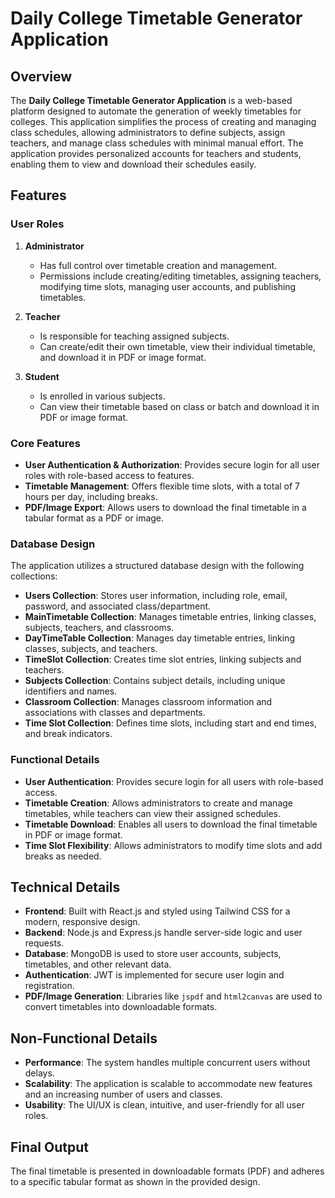 # Daily College Timetable Generator Application

## Overview

The **Daily College Timetable Generator Application** is a web-based platform designed to automate the generation of weekly timetables for colleges. This application simplifies the process of creating and managing class schedules, allowing administrators to define subjects, assign teachers, and manage class schedules with minimal manual effort. The application provides personalized accounts for teachers and students, enabling them to view and download their schedules easily.

## Features

### User Roles

1. **Administrator**
   - Has full control over timetable creation and management.
   - Permissions include creating/editing timetables, assigning teachers, modifying time slots, managing user accounts, and publishing timetables.

2. **Teacher**
   - Is responsible for teaching assigned subjects.
   - Can create/edit their own timetable, view their individual timetable, and download it in PDF or image format.

3. **Student**
   - Is enrolled in various subjects.
   - Can view their timetable based on class or batch and download it in PDF or image format.

### Core Features

- **User  Authentication & Authorization**: Provides secure login for all user roles with role-based access to features.
- **Timetable Management**: Offers flexible time slots, with a total of 7 hours per day, including breaks.
- **PDF/Image Export**: Allows users to download the final timetable in a tabular format as a PDF or image.

### Database Design

The application utilizes a structured database design with the following collections:

- **Users Collection**: Stores user information, including role, email, password, and associated class/department.
- **MainTimetable Collection**: Manages timetable entries, linking classes, subjects, teachers, and classrooms.
- **DayTimeTable Collection**: Manages day timetable entries, linking classes, subjects, and teachers.
- **TimeSlot Collection**: Creates time slot entries, linking subjects and teachers.
- **Subjects Collection**: Contains subject details, including unique identifiers and names.
- **Classroom Collection**: Manages classroom information and associations with classes and departments.
- **Time Slot Collection**: Defines time slots, including start and end times, and break indicators.

### Functional Details

- **User  Authentication**: Provides secure login for all users with role-based access.
- **Timetable Creation**: Allows administrators to create and manage timetables, while teachers can view their assigned schedules.
- **Timetable Download**: Enables all users to download the final timetable in PDF or image format.
- **Time Slot Flexibility**: Allows administrators to modify time slots and add breaks as needed.

## Technical Details

- **Frontend**: Built with React.js and styled using Tailwind CSS for a modern, responsive design.
- **Backend**: Node.js and Express.js handle server-side logic and user requests.
- **Database**: MongoDB is used to store user accounts, subjects, timetables, and other relevant data.
- **Authentication**: JWT is implemented for secure user login and registration.
- **PDF/Image Generation**: Libraries like `jspdf` and `html2canvas` are used to convert timetables into downloadable formats.

## Non-Functional Details

- **Performance**: The system handles multiple concurrent users without delays.
- **Scalability**: The application is scalable to accommodate new features and an increasing number of users and classes.
- **Usability**: The UI/UX is clean, intuitive, and user-friendly for all user roles.

## Final Output

The final timetable is presented in downloadable formats (PDF) and adheres to a specific tabular format as shown in the provided design.